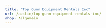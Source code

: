 ```yaml
---
title: "Top Gunn Equipment Rentals Inc"
url: /austin/top-gunn-equipment-rentals-inc/
shop: Allgemein
---
```

